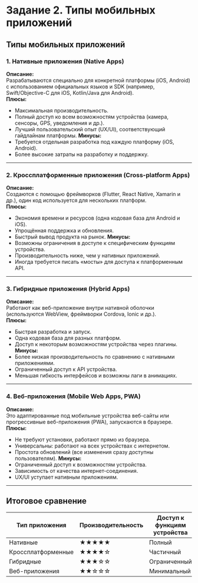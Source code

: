 # Задание 2. Типы мобильных приложений

## Типы мобильных приложений

### 1. Нативные приложения (Native Apps)
**Описание:**  
Разрабатываются специально для конкретной платформы (iOS, Android) с использованием официальных языков и SDK (например, Swift/Objective-C для iOS, Kotlin/Java для Android).  
**Плюсы:**
- Максимальная производительность.
- Полный доступ ко всем возможностям устройства (камера, сенсоры, GPS, уведомления и др.).
- Лучший пользовательский опыт (UX/UI), соответствующий гайдлайнам платформы.
**Минусы:**
- Требуется отдельная разработка под каждую платформу (iOS, Android).
- Более высокие затраты на разработку и поддержку.

---

### 2. Кроссплатформенные приложения (Cross-platform Apps)
**Описание:**  
Создаются с помощью фреймворков (Flutter, React Native, Xamarin и др.), один код используется для нескольких платформ.  
**Плюсы:**
- Экономия времени и ресурсов (одна кодовая база для Android и iOS).
- Упрощённая поддержка и обновления.
- Быстрый вывод продукта на рынок.
**Минусы:**
- Возможны ограничения в доступе к специфическим функциям устройства.
- Производительность ниже, чем у нативных приложений.
- Иногда требуется писать «мосты» для доступа к платформенным API.

---

### 3. Гибридные приложения (Hybrid Apps)
**Описание:**  
Работают как веб-приложение внутри нативной оболочки (используются WebView, фреймворки Cordova, Ionic и др.).  
**Плюсы:**
- Быстрая разработка и запуск.
- Одна кодовая база для разных платформ.
- Доступ к некоторым возможностям устройства через плагины.
**Минусы:**
- Более низкая производительность по сравнению с нативными приложениями.
- Ограниченный доступ к API устройства.
- Меньшая гибкость интерфейсов и возможны лаги в анимациях.

---

### 4. Веб-приложения (Mobile Web Apps, PWA)
**Описание:**  
Это адаптированные под мобильные устройства веб-сайты или прогрессивные веб-приложения (PWA), запускаются в браузере.  
**Плюсы:**
- Не требуют установки, работают прямо из браузера.
- Универсальны: работают на всех устройствах с интернетом.
- Простота обновлений (все изменения сразу доступны пользователям).
**Минусы:**
- Ограниченный доступ к возможностям устройства.
- Зависимость от качества интернет-соединения.
- UX/UI уступает нативным приложениям.

---

## Итоговое сравнение

| Тип приложения      | Производительность | Доступ к функциям устройства | Стоимость разработки | Удобство поддержки |
|---------------------|--------------------|------------------------------|----------------------|--------------------|
| Нативные           | ★★★★★              | Полный                      | Высокая              | Сложнее            |
| Кроссплатформенные | ★★★★☆              | Частичный                   | Средняя              | Упрощённая         |
| Гибридные          | ★★★☆☆              | Ограниченный                | Низкая               | Средняя            |
| Веб-приложения     | ★★☆☆☆              | Минимальный                 | Низкая               | Лёгкая             |
